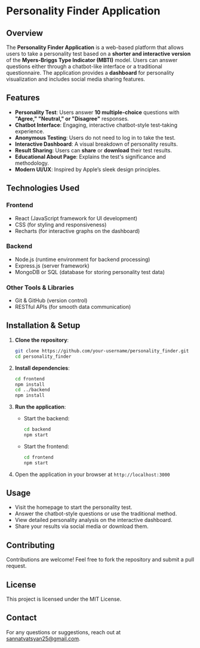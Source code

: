 # Personality Finder Application

## Overview
The **Personality Finder Application** is a web-based platform that allows users to take a personality test based on a **shorter and interactive version** of the **Myers-Briggs Type Indicator (MBTI)** model. Users can answer questions either through a chatbot-like interface or a traditional questionnaire. The application provides a **dashboard** for personality visualization and includes social media sharing features.

## Features
- **Personality Test**: Users answer **10 multiple-choice** questions with **"Agree," "Neutral," or "Disagree"** responses.
- **Chatbot Interface**: Engaging, interactive chatbot-style test-taking experience.
- **Anonymous Testing**: Users do not need to log in to take the test.
- **Interactive Dashboard**: A visual breakdown of personality results.
- **Result Sharing**: Users can **share** or **download** their test results.
- **Educational About Page**: Explains the test's significance and methodology.
- **Modern UI/UX**: Inspired by Apple’s sleek design principles.

## Technologies Used
### **Frontend**
- React (JavaScript framework for UI development)
- CSS (for styling and responsiveness)
- Recharts (for interactive graphs on the dashboard)

### **Backend**
- Node.js (runtime environment for backend processing)
- Express.js (server framework)
- MongoDB or SQL (database for storing personality test data)

### **Other Tools & Libraries**
- Git & GitHub (version control)
- RESTful APIs (for smooth data communication)

## Installation & Setup
1. **Clone the repository**:
   ```bash
   git clone https://github.com/your-username/personality_finder.git
   cd personality_finder
   ```

2. **Install dependencies**:
   ```bash
   cd frontend
   npm install
   cd ../backend
   npm install
   ```

3. **Run the application**:
   - Start the backend:
     ```bash
     cd backend
     npm start
     ```
   - Start the frontend:
     ```bash
     cd frontend
     npm start
     ```

4. Open the application in your browser at `http://localhost:3000`

## Usage
- Visit the homepage to start the personality test.
- Answer the chatbot-style questions or use the traditional method.
- View detailed personality analysis on the interactive dashboard.
- Share your results via social media or download them.

## Contributing
Contributions are welcome! Feel free to fork the repository and submit a pull request.

## License
This project is licensed under the MIT License.

## Contact
For any questions or suggestions, reach out at sannatvatsyan25@gmail.com.

